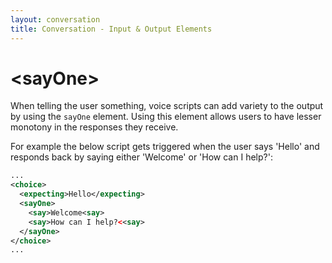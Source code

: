 ```yaml
---
layout: conversation
title: Conversation - Input & Output Elements
---
```

# &lt;sayOne&gt;

When telling the user something, voice scripts can add variety to the output by using the `sayOne` element. Using this element allows users to have lesser monotony in the responses they receive.

For example the below script gets triggered when the user says 'Hello' and responds back by saying either 'Welcome' or 'How can I help?':
```xml
...
<choice>
  <expecting>Hello</expecting>
  <sayOne>
    <say>Welcome<say>
    <say>How can I help?<<say>
  </sayOne>
</choice>
...
```
